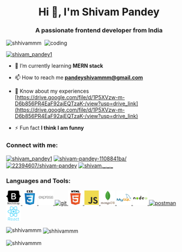 <h1 align="center">Hi 👋, I'm Shivam Pandey</h1>
<h3 align="center">A passionate frontend developer from India</h3>
<img align="right" alt="coding" width="400" src="https://webcoder.co.in/wp-content/uploads/2021/04/website.gif">

<p align="left"> <img src="https://komarev.com/ghpvc/?username=shhivammm&label=Profile%20views&color=0e75b6&style=flat" alt="shhivammm" /> </p>

<p align="left"> <a href="https://twitter.com/shivam_pandey1" target="blank"><img src="https://img.shields.io/twitter/follow/shivam_pandey1?logo=twitter&style=for-the-badge" alt="shivam_pandey1" /></a> </p>

- 🌱 I’m currently learning **MERN stack**

- 📫 How to reach me **pandeyshivammm@gmail.com**

- 📄 Know about my experiences [https://drive.google.com/file/d/1P5XVzw-m-D6b856PR4EaF92ajEQTzaK-/view?usp=drive_link](https://drive.google.com/file/d/1P5XVzw-m-D6b856PR4EaF92ajEQTzaK-/view?usp=drive_link)

- ⚡ Fun fact **I think I am funny**

<h3 align="left">Connect with me:</h3>
<p align="left">
<a href="https://twitter.com/shivam_pandey1" target="blank"><img align="center" src="https://raw.githubusercontent.com/rahuldkjain/github-profile-readme-generator/master/src/images/icons/Social/twitter.svg" alt="shivam_pandey1" height="30" width="40" /></a>
<a href="https://linkedin.com/in/shivam-pandey-1108841ba/" target="blank"><img align="center" src="https://raw.githubusercontent.com/rahuldkjain/github-profile-readme-generator/master/src/images/icons/Social/linked-in-alt.svg" alt="shivam-pandey-1108841ba/" height="30" width="40" /></a>
<a href="https://stackoverflow.com/users/22394607/shivam-pandey" target="blank"><img align="center" src="https://raw.githubusercontent.com/rahuldkjain/github-profile-readme-generator/master/src/images/icons/Social/stack-overflow.svg" alt="22394607/shivam-pandey" height="30" width="40" /></a>
<a href="https://instagram.com/shivam._._._" target="blank"><img align="center" src="https://raw.githubusercontent.com/rahuldkjain/github-profile-readme-generator/master/src/images/icons/Social/instagram.svg" alt="shivam._._._" height="30" width="40" /></a>
</p>

<h3 align="left">Languages and Tools:</h3>
<p align="left"> <a href="https://getbootstrap.com" target="_blank" rel="noreferrer"> <img src="https://raw.githubusercontent.com/devicons/devicon/master/icons/bootstrap/bootstrap-plain-wordmark.svg" alt="bootstrap" width="40" height="40"/> </a> <a href="https://www.w3schools.com/css/" target="_blank" rel="noreferrer"> <img src="https://raw.githubusercontent.com/devicons/devicon/master/icons/css3/css3-original-wordmark.svg" alt="css3" width="40" height="40"/> </a> <a href="https://expressjs.com" target="_blank" rel="noreferrer"> <img src="https://raw.githubusercontent.com/devicons/devicon/master/icons/express/express-original-wordmark.svg" alt="express" width="40" height="40"/> </a> <a href="https://git-scm.com/" target="_blank" rel="noreferrer"> <img src="https://www.vectorlogo.zone/logos/git-scm/git-scm-icon.svg" alt="git" width="40" height="40"/> </a> <a href="https://www.w3.org/html/" target="_blank" rel="noreferrer"> <img src="https://raw.githubusercontent.com/devicons/devicon/master/icons/html5/html5-original-wordmark.svg" alt="html5" width="40" height="40"/> </a> <a href="https://developer.mozilla.org/en-US/docs/Web/JavaScript" target="_blank" rel="noreferrer"> <img src="https://raw.githubusercontent.com/devicons/devicon/master/icons/javascript/javascript-original.svg" alt="javascript" width="40" height="40"/> </a> <a href="https://www.mongodb.com/" target="_blank" rel="noreferrer"> <img src="https://raw.githubusercontent.com/devicons/devicon/master/icons/mongodb/mongodb-original-wordmark.svg" alt="mongodb" width="40" height="40"/> </a> <a href="https://www.mysql.com/" target="_blank" rel="noreferrer"> <img src="https://raw.githubusercontent.com/devicons/devicon/master/icons/mysql/mysql-original-wordmark.svg" alt="mysql" width="40" height="40"/> </a> <a href="https://nodejs.org" target="_blank" rel="noreferrer"> <img src="https://raw.githubusercontent.com/devicons/devicon/master/icons/nodejs/nodejs-original-wordmark.svg" alt="nodejs" width="40" height="40"/> </a> <a href="https://postman.com" target="_blank" rel="noreferrer"> <img src="https://www.vectorlogo.zone/logos/getpostman/getpostman-icon.svg" alt="postman" width="40" height="40"/> </a> <a href="https://reactjs.org/" target="_blank" rel="noreferrer"> <img src="https://raw.githubusercontent.com/devicons/devicon/master/icons/react/react-original-wordmark.svg" alt="react" width="40" height="40"/> </a> </p>

<p><img align="left" src="https://github-readme-stats.vercel.app/api/top-langs?username=shhivammm&show_icons=true&locale=en&layout=compact" alt="shhivammm" /></p>

<p>&nbsp;<img align="center" src="https://github-readme-stats.vercel.app/api?username=shhivammm&show_icons=true&locale=en" alt="shhivammm" /></p>

<p><img align="center" src="https://github-readme-streak-stats.herokuapp.com/?user=shhivammm&" alt="shhivammm" /></p>
